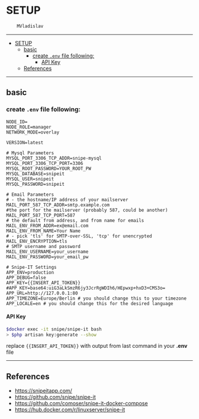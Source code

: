 # SETUP

```sh
    MVladislav
```

---

- [SETUP](#setup)
  - [basic](#basic)
    - [create `.env` file following:](#create-env-file-following)
      - [API Key](#api-key)
  - [References](#references)

---

## basic

### create `.env` file following:

```env
NODE_ID=
NODE_ROLE=manager
NETWORK_MODE=overlay

VERSION=latest

# Mysql Parameters
MYSQL_PORT_3306_TCP_ADDR=snipe-mysql
MYSQL_PORT_3306_TCP_PORT=3306
MYSQL_ROOT_PASSWORD=YOUR_ROOT_PW
MYSQL_DATABASE=snipeit
MYSQL_USER=snipeit
MYSQL_PASSWORD=snipeit

# Email Parameters
# - the hostname/IP address of your mailserver
MAIL_PORT_587_TCP_ADDR=smtp.example.com
#the port for the mailserver (probably 587, could be another)
MAIL_PORT_587_TCP_PORT=587
# the default from address, and from name for emails
MAIL_ENV_FROM_ADDR=ex@email.com
MAIL_ENV_FROM_NAME=Your Name
# - pick 'tls' for SMTP-over-SSL, 'tcp' for unencrypted
MAIL_ENV_ENCRYPTION=tls
# SMTP username and password
MAIL_ENV_USERNAME=your_username
MAIL_ENV_PASSWORD=your_email_pw

# Snipe-IT Settings
APP_ENV=production
APP_DEBUG=false
APP_KEY={{INSERT_API_TOKEN}}
#APP_KEY=base64:uiG3aLkSmzR6jy3JcrRgWDIh6/HEpwxp+hxD3+CMS3o=
APP_URL=http://127.0.0.1:80
APP_TIMEZONE=Europe/Berlin # you should change this to your timezone
APP_LOCALE=en # you should change this for the desired language
```

#### API Key

```sh
$docker exec -it snipe/snipe-it bash
> $php artisan key:generate --show
```

replace `{{INSERT_API_TOKEN}}` with output from last command in your **.env** file

---

## References

- <https://snipeitapp.com/>
- <https://github.com/snipe/snipe-it>
- <https://github.com/comoser/snipe-it-docker-compose>
- <https://hub.docker.com/r/linuxserver/snipe-it>
